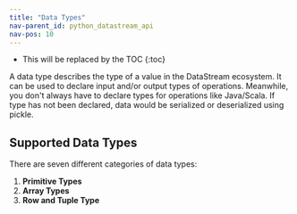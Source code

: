 ```yaml
---
title: "Data Types"
nav-parent_id: python_datastream_api
nav-pos: 10
---
```

<!--
Licensed to the Apache Software Foundation (ASF) under one
or more contributor license agreements.  See the NOTICE file
distributed with this work for additional information
regarding copyright ownership.  The ASF licenses this file
to you under the Apache License, Version 2.0 (the
"License"); you may not use this file except in compliance
with the License.  You may obtain a copy of the License at

  http://www.apache.org/licenses/LICENSE-2.0

Unless required by applicable law or agreed to in writing,
software distributed under the License is distributed on an
"AS IS" BASIS, WITHOUT WARRANTIES OR CONDITIONS OF ANY
KIND, either express or implied.  See the License for the
specific language governing permissions and limitations
under the License.
-->

* This will be replaced by the TOC
{:toc}

A data type describes the type of a value in the DataStream ecosystem. It can be used to declare input and/or output types of operations. Meanwhile, you don't always have to declare types for operations like Java/Scala. If type has not been declared, data would be serialized or deserialized using pickle.

## Supported Data Types

There are seven different categories of data types:

1. **Primitive Types**
2. **Array Types**
3. **Row and Tuple Type**
